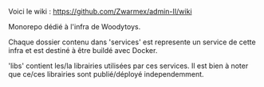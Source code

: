 Voici le wiki : https://github.com/Zwarmex/admin-II/wiki

Monorepo dédié à l'infra de Woodytoys.

Chaque dossier contenu dans 'services' est represente un service de cette infra et est destiné à être buildé avec Docker.

'libs' contient les/la librairies utilisées par ces services. Il est bien à noter que ce/ces librairies sont publié/déployé independemment.
